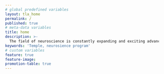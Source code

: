 ```yaml
---
# global predefined variables
layout: tla_home
permalink: /
published: true
# meta-data variables
title: home
description: >-
  The field of neuroscience is constantly expanding and exciting advancements are being made constantly. As such, Temple University supports an interdisciplinary approach to this field of study. More information can be found at the by following the links to each college's neuroscience program.
keywords: 'Temple, neurosience program'
# custom variables
feature: true
feature-image: 
promotion-table: true
---
```

